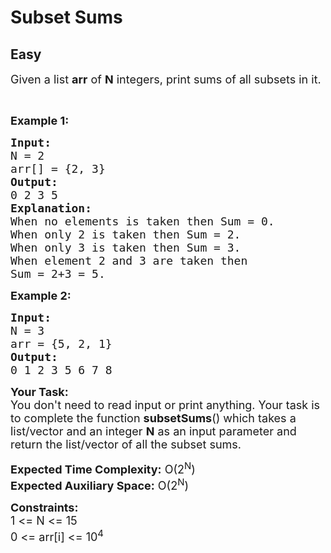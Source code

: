 # Subset Sums
## Easy
<div class="problem-statement" style="user-select: auto;">
                <p style="user-select: auto;"></p><div class="entry-content" style="user-select: auto;">
<p style="user-select: auto;"><span style="font-size: 18px; user-select: auto;">Given a&nbsp;list <strong style="user-select: auto;">arr</strong>&nbsp;of <strong style="user-select: auto;">N</strong> integers, print sums of all subsets in it.</span></p>

<p style="user-select: auto;">&nbsp;</p>

<p style="user-select: auto;"><strong style="user-select: auto;"><span style="font-size: 18px; user-select: auto;">Example 1:</span></strong></p>

<pre style="position: relative; user-select: auto;"><span style="font-size: 18px; user-select: auto;"><strong style="user-select: auto;">Input:</strong>
N = 2
arr[] = {2, 3}</span>
<span style="font-size: 18px; user-select: auto;"><strong style="user-select: auto;">Output:</strong>
0 2 3 5</span>
<span style="font-size: 18px; user-select: auto;"><strong style="user-select: auto;">Explanation:</strong>
When no elements is taken then Sum = 0.
When only 2 is taken then Sum = 2.
When only 3 is taken then Sum = 3.
When element 2 and 3 are taken then 
Sum = 2+3 = 5.</span><div class="open_grepper_editor" title="Edit &amp; Save To Grepper" style="user-select: auto;"></div></pre>

<p style="user-select: auto;"><strong style="user-select: auto;"><span style="font-size: 18px; user-select: auto;">Example 2:</span></strong></p>

<pre style="position: relative; user-select: auto;"><span style="font-size: 18px; user-select: auto;"><strong style="user-select: auto;">Input:</strong>
N = 3
arr = {5, 2, 1}</span>
<span style="font-size: 18px; user-select: auto;"><strong style="user-select: auto;">Output:</strong>
0 1 2 3 5 6 7 8</span>
<div class="open_grepper_editor" title="Edit &amp; Save To Grepper" style="user-select: auto;"></div></pre>

<p style="user-select: auto;"><span style="font-size: 18px; user-select: auto;"><strong style="user-select: auto;">Your Task:</strong>&nbsp;&nbsp;<br style="user-select: auto;">
You don't need to read input or print anything. Your task is to complete the function&nbsp;<strong style="user-select: auto;">subsetSums</strong>()&nbsp;which takes a list/vector and an integer <strong style="user-select: auto;">N</strong> as an input parameter and return the list/vector of all the subset sums.</span></p>

<p style="user-select: auto;"><span style="font-size: 18px; user-select: auto;"><strong style="user-select: auto;">Expected Time Complexity:</strong>&nbsp;O(2<sup style="user-select: auto;">N</sup>)<br style="user-select: auto;">
<strong style="user-select: auto;">Expected Auxiliary Space:</strong>&nbsp;O(2<sup style="user-select: auto;">N</sup>)</span></p>

<p style="user-select: auto;"><span style="font-size: 18px; user-select: auto;"><strong style="user-select: auto;">Constraints:</strong><br style="user-select: auto;">
1 &lt;= N &lt;= 15<br style="user-select: auto;">
0 &lt;= arr[i] &lt;= 10<sup style="user-select: auto;">4</sup></span></p>
</div>
 <p style="user-select: auto;"></p>
            </div>